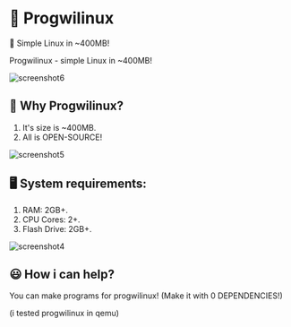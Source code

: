 # 🐧 Progwilinux
🐧 Simple Linux in ~400MB!

Progwilinux - simple Linux in ~400MB!

![screenshot6](https://github.com/user-attachments/assets/612481cb-830a-43d8-a11b-21ac17f366a9)

## 🤷 Why Progwilinux?
1. It's size is ~400MB.
2. All is OPEN-SOURCE!

![screenshot5](https://github.com/user-attachments/assets/c5ee597a-65fc-4d2e-9586-d58cd5abf1ab)

## 🖥️ System requirements:
1. RAM: 2GB+.
2. CPU Cores: 2+.
3. Flash Drive: 2GB+.

![screenshot4](https://github.com/user-attachments/assets/9b0e0221-b1b5-4607-8d44-a9077299e0a1)

## 😃 How i can help?
You can make programs for progwilinux! (Make it with 0 DEPENDENCIES!)

(i tested progwilinux in qemu)
